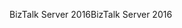 <span data-ttu-id="9a460-101">BizTalk Server 2016</span><span class="sxs-lookup"><span data-stu-id="9a460-101">BizTalk Server 2016</span></span>